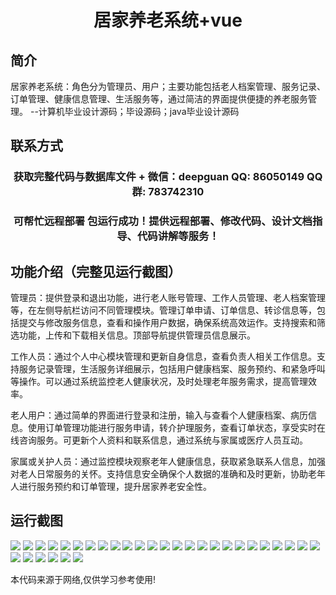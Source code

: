 <p><h1 align="center">居家养老系统+vue</h1></p>

## 简介
居家养老系统：角色分为管理员、用户；主要功能包括老人档案管理、服务记录、订单管理、健康信息管理、生活服务等，通过简洁的界面提供便捷的养老服务管理。    --计算机毕业设计源码；毕设源码；java毕业设计源码


## 联系方式
<p><h3 align="center">获取完整代码与数据库文件 + 微信：deepguan QQ: 86050149 QQ群: 783742310</h3></p>
<p><h3 align="center">可帮忙远程部署 包运行成功！提供远程部署、修改代码、设计文档指导、代码讲解等服务！</h3></p>

## 功能介绍（完整见运行截图）
管理员：提供登录和退出功能，进行老人账号管理、工作人员管理、老人档案管理等，在左侧导航栏访问不同管理模块。管理订单申请、订单信息、转诊信息等，包括提交与修改服务信息，查看和操作用户数据，确保系统高效运作。支持搜索和筛选功能，上传和下载相关信息。顶部导航提供管理员信息展示。

工作人员：通过个人中心模块管理和更新自身信息，查看负责人相关工作信息。支持服务记录管理，生活服务详细展示，包括用户健康档案、服务预约、和紧急呼叫等操作。可以通过系统监控老人健康状况，及时处理老年服务需求，提高管理效率。

老人用户：通过简单的界面进行登录和注册，输入与查看个人健康档案、病历信息。使用订单管理功能进行服务申请，转介护理服务，查看订单状态，享受实时在线咨询服务。可更新个人资料和联系信息，通过系统与家属或医疗人员互动。

家属或关护人员：通过监控模块观察老年人健康信息，获取紧急联系人信息，加强对老人日常服务的关怀。支持信息安全确保个人数据的准确和及时更新，协助老年人进行服务预约和订单管理，提升居家养老安全性。


## 运行截图
![](https://bs-1329754181.cos.ap-shanghai.myqcloud.com/ssm/HomeElderlyCareSystem/img/001.jpg)
![](https://bs-1329754181.cos.ap-shanghai.myqcloud.com/ssm/HomeElderlyCareSystem/img/002.jpg)
![](https://bs-1329754181.cos.ap-shanghai.myqcloud.com/ssm/HomeElderlyCareSystem/img/003.jpg)
![](https://bs-1329754181.cos.ap-shanghai.myqcloud.com/ssm/HomeElderlyCareSystem/img/004.jpg)
![](https://bs-1329754181.cos.ap-shanghai.myqcloud.com/ssm/HomeElderlyCareSystem/img/005.jpg)
![](https://bs-1329754181.cos.ap-shanghai.myqcloud.com/ssm/HomeElderlyCareSystem/img/006.jpg)
![](https://bs-1329754181.cos.ap-shanghai.myqcloud.com/ssm/HomeElderlyCareSystem/img/007.jpg)
![](https://bs-1329754181.cos.ap-shanghai.myqcloud.com/ssm/HomeElderlyCareSystem/img/008.jpg)
![](https://bs-1329754181.cos.ap-shanghai.myqcloud.com/ssm/HomeElderlyCareSystem/img/009.jpg)
![](https://bs-1329754181.cos.ap-shanghai.myqcloud.com/ssm/HomeElderlyCareSystem/img/010.jpg)
![](https://bs-1329754181.cos.ap-shanghai.myqcloud.com/ssm/HomeElderlyCareSystem/img/011.jpg)
![](https://bs-1329754181.cos.ap-shanghai.myqcloud.com/ssm/HomeElderlyCareSystem/img/012.jpg)
![](https://bs-1329754181.cos.ap-shanghai.myqcloud.com/ssm/HomeElderlyCareSystem/img/013.jpg)
![](https://bs-1329754181.cos.ap-shanghai.myqcloud.com/ssm/HomeElderlyCareSystem/img/014.jpg)
![](https://bs-1329754181.cos.ap-shanghai.myqcloud.com/ssm/HomeElderlyCareSystem/img/015.jpg)
![](https://bs-1329754181.cos.ap-shanghai.myqcloud.com/ssm/HomeElderlyCareSystem/img/016.jpg)
![](https://bs-1329754181.cos.ap-shanghai.myqcloud.com/ssm/HomeElderlyCareSystem/img/017.jpg)
![](https://bs-1329754181.cos.ap-shanghai.myqcloud.com/ssm/HomeElderlyCareSystem/img/018.jpg)
![](https://bs-1329754181.cos.ap-shanghai.myqcloud.com/ssm/HomeElderlyCareSystem/img/019.jpg)
![](https://bs-1329754181.cos.ap-shanghai.myqcloud.com/ssm/HomeElderlyCareSystem/img/020.jpg)
![](https://bs-1329754181.cos.ap-shanghai.myqcloud.com/ssm/HomeElderlyCareSystem/img/021.jpg)
![](https://bs-1329754181.cos.ap-shanghai.myqcloud.com/ssm/HomeElderlyCareSystem/img/022.jpg)
![](https://bs-1329754181.cos.ap-shanghai.myqcloud.com/ssm/HomeElderlyCareSystem/img/023.jpg)
![](https://bs-1329754181.cos.ap-shanghai.myqcloud.com/ssm/HomeElderlyCareSystem/img/024.jpg)
![](https://bs-1329754181.cos.ap-shanghai.myqcloud.com/ssm/HomeElderlyCareSystem/img/025.jpg)
![](https://bs-1329754181.cos.ap-shanghai.myqcloud.com/ssm/HomeElderlyCareSystem/img/026.jpg)
![](https://bs-1329754181.cos.ap-shanghai.myqcloud.com/ssm/HomeElderlyCareSystem/img/027.jpg)
![](https://bs-1329754181.cos.ap-shanghai.myqcloud.com/ssm/HomeElderlyCareSystem/img/028.jpg)
![](https://bs-1329754181.cos.ap-shanghai.myqcloud.com/ssm/HomeElderlyCareSystem/img/029.jpg)
![](https://bs-1329754181.cos.ap-shanghai.myqcloud.com/ssm/HomeElderlyCareSystem/img/030.jpg)
![](https://bs-1329754181.cos.ap-shanghai.myqcloud.com/ssm/HomeElderlyCareSystem/img/031.jpg)

<p>本代码来源于网络,仅供学习参考使用!</p>
